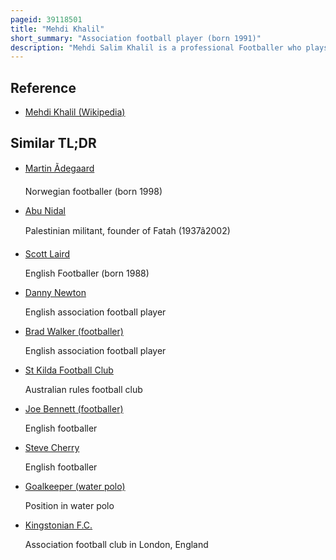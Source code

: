 ```yaml
---
pageid: 39118501
title: "Mehdi Khalil"
short_summary: "Association football player (born 1991)"
description: "Mehdi Salim Khalil is a professional Footballer who plays as a Goalkeeper for lebanese Premier League Club Safa, on Loan from Ahed, and the Lebanon national Team. Khalil is known as 'the Mountain' because of his Height."
---
```


## Reference

- [Mehdi Khalil (Wikipedia)](https://en.wikipedia.org/?curid=39118501)

## Similar TL;DR

- [Martin Ãdegaard](/tldr/en/martin-degaard)

  Norwegian footballer (born 1998)

- [Abu Nidal](/tldr/en/abu-nidal)

  Palestinian militant, founder of Fatah (1937â2002)

- [Scott Laird](/tldr/en/scott-laird)

  English Footballer (born 1988)

- [Danny Newton](/tldr/en/danny-newton)

  English association football player

- [Brad Walker (footballer)](/tldr/en/brad-walker-footballer)

  English association football player

- [St Kilda Football Club](/tldr/en/st-kilda-football-club)

  Australian rules football club

- [Joe Bennett (footballer)](/tldr/en/joe-bennett-footballer)

  English footballer

- [Steve Cherry](/tldr/en/steve-cherry)

  English footballer

- [Goalkeeper (water polo)](/tldr/en/goalkeeper-water-polo)

  Position in water polo

- [Kingstonian F.C.](/tldr/en/kingstonian-fc)

  Association football club in London, England
